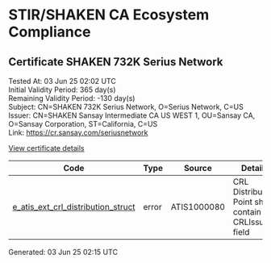 # STIR/SHAKEN CA Ecosystem Compliance

## Certificate SHAKEN 732K Serius Network

Tested At: 03 Jun 25 02:02 UTC\
Initial Validity Period: 365 day(s)\
Remaining Validity Period: -130 day(s)\
Subject: CN=SHAKEN 732K Serius Network, O=Serius Network, C=US\
Issuer: CN=SHAKEN Sansay Intermediate CA US WEST 1, OU=Sansay CA, O=Sansay Corporation, ST=California, C=US\
Link: https://cr.sansay.com/seriusnetwork

[View certificate details](https://x509.io/?cert=MIICrzCCAlWgAwIBAgIUQpx8cHEeOCDwuOHerm%2FzJiJkj0wwCgYIKoZIzj0EAwIwgYUxCzAJBgNVBAYTAlVTMRMwEQYDVQQIDApDYWxpZm9ybmlhMRswGQYDVQQKDBJTYW5zYXkgQ29ycG9yYXRpb24xEjAQBgNVBAsMCVNhbnNheSBDQTEwMC4GA1UEAwwnU0hBS0VOIFNhbnNheSBJbnRlcm1lZGlhdGUgQ0EgVVMgV0VTVCAxMB4XDTI0MDEyNTAwMDAwMFoXDTI1MDEyNDAwMDAwMFowSzELMAkGA1UEBhMCVVMxFzAVBgNVBAoMDlNlcml1cyBOZXR3b3JrMSMwIQYDVQQDDBpTSEFLRU4gNzMySyBTZXJpdXMgTmV0d29yazBZMBMGByqGSM49AgEGCCqGSM49AwEHA0IABA6lR%2FCxMWOEDsscI6HqpXPgF7XJux%2Fal2rVB10oijf3K2Mp50UFX0zl%2Bzq1hcY90SyV%2ByHXBQBrnMSl0aXu%2BPqjgdswgdgwFgYIKwYBBQUHARoECjAIoAYWBDczMkswFwYDVR0gBBAwDjAMBgpghkgBhv8JAQEEMB0GA1UdDgQWBBTK5MFvhxawRlEhbfKeZZSI%2FobCajAfBgNVHSMEGDAWgBSs05P1Q0PMCr5FWBcTfZJ83MMBRjBHBgNVHR8EQDA%2BMDygOqA4hjZodHRwczovL2F1dGhlbnRpY2F0ZS1hcGkuaWNvbmVjdGl2LmNvbS9kb3dubG9hZC92MS9jcmwwDAYDVR0TAQH%2FBAIwADAOBgNVHQ8BAf8EBAMCB4AwCgYIKoZIzj0EAwIDSAAwRQIgJmv3lNhKHjQHlvM1OzSGKmVzIORNhxaH1IU2curA7CICIQC6yV8BkO97n9rlgPCquUU2vZ7PE8VxzdamhwWDZK1X9Q%3D%3D)

| Code | Type | Source | Details |
|------|------|--------|---------|
| [e_atis_ext_crl_distribution_struct](../../ISSUES/e_atis_ext_crl_distribution_struct/README.md) | error | ATIS1000080 | CRL Distribution Point shall contain a CRLIssuer field |


Generated: 03 Jun 25 02:15 UTC